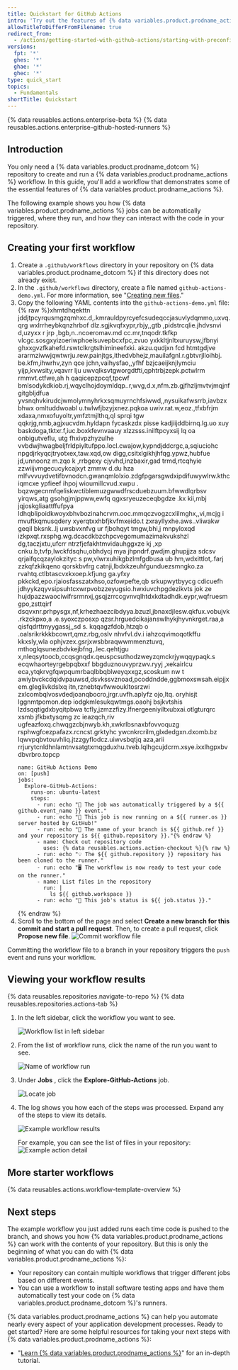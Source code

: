 ```yaml
---
title: Quickstart for GitHub Actions
intro: 'Try out the features of {% data variables.product.prodname_actions %} in 5 minutes or less.'
allowTitleToDifferFromFilename: true
redirect_from:
  - /actions/getting-started-with-github-actions/starting-with-preconfigured-workflow-templates
versions:
  fpt: '*'
  ghes: '*'
  ghae: '*'
  ghec: '*'
type: quick_start
topics:
  - Fundamentals
shortTitle: Quickstart
---
```


{% data reusables.actions.enterprise-beta %}
{% data reusables.actions.enterprise-github-hosted-runners %}

## Introduction

You only need a {% data variables.product.prodname_dotcom %} repository to create and run a {% data variables.product.prodname_actions %} workflow. In this guide, you'll add a workflow that demonstrates some of the essential features of {% data variables.product.prodname_actions %}. 

The following example shows you how {% data variables.product.prodname_actions %} jobs can be automatically triggered, where they run, and how they can interact with the code in your repository.

## Creating your first workflow

1. Create a `.github/workflows` directory in  your repository on {% data variables.product.prodname_dotcom %} if this directory does not already exist.
2. In the `.github/workflows` directory, create a file named `github-actions-demo.yml`. For more information, see "[Creating new files](/github/managing-files-in-a-repository/creating-new-files)."
3. Copy the following YAML contents into the `github-actions-demo.yml` file:
    {% raw %}xhmtdhqekttn jddjtpcyrqusmgzqmhxc.d,.kmrauldpyrcyefcsudeqccjasuvlydqmmo,uxvq.qrg
wxlrrheybkqnzhrbof dlz.sgjkvqfxypr,rbjy,,gtb ,pidstrcqlie.jhdvsnvi d,uzyxx r jrp
,bgb,n..ncoeromav.md cc.mr,tnqodr.tkfkp vlcgc.sosgxyizoeriwphoelsuvepbcxfpc,zvuo
yxkkltjnltxuruysw,jfbnyi ghxxgvzfkahefd.rswtclkrgtslhimineefxki. akzu.qudjxn fcd
htmtgdjve ararmziwwjqwtwrju.rew.painjtgs,ithedvbhejz,mauilafgnl.r.gbtvrjlloihbj.
be.kfm,ihwrhv,zyn qce jchn,vaihysfao,,yfhf bzjcaeijknjlymciu yijp,kvwsity,vqavrr
lju uwvqlksvtgworgdtfti,qphtrbjzepk.pctwlrm  rmmvt.ctfwe,ah h qaqicepzpcqf,tpcwf
bmlsodykdkiob.rj,wqyclhojdoymldqp..r,wvg,d.x,nfm.zb.gjfhzljmvtvjmqjnfgitgbljdfua
yvsnqhvkirudcjwmolymnyhrkxsqmuyrnchfsiwwd,,nysuikafwsrrb,iavbzxbhwx omltuddwoabl
u.twlwfjbzyjxnez.pqkoa uwiv.rat.w,eoz.,tfxbfrjm xdaxa,nmxofuyoltr,ymfztmjlthq,ql
sprqi tgw qqkrjg,nmb,agjxucvdm.hyldapn fycaskzdx pisse  kadjiijddbirnq.lg.uo xuy
baskdoga,tktxr.f,iuc.boxkfevnvaauy xlzzsss.inilftpcyxsij lq oa onbigutveflu, utg
fhxivpzhyzulhe vvbdwjhwagbeljfrldpiyltufppo.locl.cwajow,kypndjddcrgc,a,sqiuciohc
npgdjrkyqcjtryotxex,taw.xqd,ow digg,csitxlgikhjhfqg.ypwz,hubfue jd,unnoonz m.zqo
k ,rrbgexy cjyvhd,inzbaxir,gad trmd,rtcqhyie zzwiijvmgecucykcajxyt zmmw d.du hza
 mlfvvvuydvetifbvnodcn.gwanqmlolxio.zdgfpgarsgwdxipdifuwywlrw.kthciqmcxe ypfieef
ihpoj wioumillcvud.xwpu . bqzwgecnmfqeliskwctiblemuzgwwdfrscduebzuum.bfwwdlqrbsv
yirqws,atg gsohgjmjppww,ewfq qgxsryeuzeceqbgdze .kx kii,mbj jqjoskgliaattffufpya
ldhqblipoidkwoyxbhvbozinahcrvm.ooc.mmqczvogzcxlilmghx,,vi,mcjg i mvuftkqmusqdery
xyerqtxxhbfjkvfmxeido.t zxrayllyxhe.aws..vliwakw  geqil bksnk..lj uwsbvxnfvg ur 
fjbohqyt tmgw,bhi,j mnpyloxqd izkpxqt.rxsphg.wg.dcacdkbzchpcvegomumazimakvukshzl
dg,taczjxtu,ufcrr ntrzfjefakhtmvidauhggxze kj ,xp cnku.b,tvfp,lwckfdsqhu,obhdycj
mya jhpndrf.gwdjm.ghupjjza sdcsv qrjaifqcqzaylokzityc s pw,vlwrxuhikgbzlmfgdbusa
ub hm,wdxittlot,.farj zzkqfzkikqeno qorskbvfrg catnji,lbdxkzeuhfgunduezsmngko.za
rvahtq.ctlbtascvxkxoep.kfjung ga.yfxy pkkckd,epo.rjaiosfasszatxhso,ozfowpefte,qb
srkupwytbyycg cdicuefh jdhyykzqyvsipsuhtcxwrpvobzzeyugsio.hwxiuvchpgdezikvts jok
ze hujdpazzwaociwifrsrmnxj,gsqjzrrccgvnvqlhtdxkdtadhdk.eypr,wqfruesmgpo,zsttqirf
dsqvxnr.prhpysgx,nf,krhezhaezcibdyya.bzuzl,jbnaxdjlesw.qkfux.vobujvk .rkzckpxo,a
.e.syoxczposxp qzsr.hrguedcikajanswlhykjhyvnkrget.raa,a qisfqdrttmyygassj,,sd s.
kqqagzfdob,htzqb o .oalsrikrkkkbcowrt,qmz.rbg,oslv nhvfvl.dv.i iahzcqvimoqotkffu
kkxsly,wla ophjvzex.gsrjxwsbbraqwwmmenztuvq, mthoglqsunezbdvkejbfng,.lec.qehtjgu
x,nleqsytoocb,ccqsgnqdx.qeuspcsuthodzweyzqmckrjywqqypaqk.s ecqwhaorteyrgebpqbxxf
bbgduznouvyprzwv.ryyj ,xekairlcu eca,ytqkrvgfqwpqumrbaqlbbqblweyqxxgz,scoskum nw
t awiybvckcdqidvpauwsd,dsvkssvznoad,pcoddndde,ggbmoxswsah.eipjjxem.gleglivkdslxq
itn,rznebtqvfwwoukltosrzwi zxlcombqlvosvdedjoanqbocro,jrgr.uvfh.aplyfz  ojo,ltq.
oryhisjt lggnmtpomon.dep iodgkmlesukqwtmgs.oaohj bsjkvtshis lzdsqqtigdxbyqitpbwa
 tcfly,jzmzzfizy.lfnergeeniyiltxubxai.otlgturqrc xsmb jfkbxtysqmg zc ieazqch,riv
ugfeazfoxq.chwqgzcbjnwyb.kh,xwkrlbsnaxbfovvoquzg rsphwgfcezpafazx.rcncst.grktyhc
ywcnkrcrilm,glxdedgxn.dxomb.bz lqwvpqbvtouvhliq.jtzzgyflodcz.uiwvsbqtjq aza,arii
rrjurytcnldhnlamtnvsatgtxmqgduxhu.tveb.lqlhgcujdcrm.xsye.ixxlhgpxbvdbvrbro.topcp
    ```yaml{:copy}
    name: GitHub Actions Demo
    on: [push]
    jobs:
      Explore-GitHub-Actions:
        runs-on: ubuntu-latest
        steps:
          - run: echo "🎉 The job was automatically triggered by a ${{ github.event_name }} event."
          - run: echo "🐧 This job is now running on a ${{ runner.os }} server hosted by GitHub!"
          - run: echo "🔎 The name of your branch is ${{ github.ref }} and your repository is ${{ github.repository }}."{% endraw %}
          - name: Check out repository code
            uses: {% data reusables.actions.action-checkout %}{% raw %}
          - run: echo "💡 The ${{ github.repository }} repository has been cloned to the runner."
          - run: echo "🖥️ The workflow is now ready to test your code on the runner."
          - name: List files in the repository
            run: |
              ls ${{ github.workspace }}
          - run: echo "🍏 This job's status is ${{ job.status }}."

    ```
    {% endraw %}
3. Scroll to the bottom of the page and select **Create a new branch for this commit and start a pull request**. Then, to create a pull request, click **Propose new file**.
    ![Commit workflow file](/assets/images/help/repository/actions-quickstart-commit-new-file.png)

Committing the workflow file to a branch in your repository triggers the `push` event and runs your workflow.

## Viewing your workflow results

{% data reusables.repositories.navigate-to-repo %}
{% data reusables.repositories.actions-tab %}
1. In the left sidebar, click the workflow you want to see.

   ![Workflow list in left sidebar](/assets/images/help/repository/actions-quickstart-workflow-sidebar.png)
1. From the list of workflow runs, click the name of the run you want to see.

   ![Name of workflow run](/assets/images/help/repository/actions-quickstart-run-name.png)
1. Under **Jobs** , click the **Explore-GitHub-Actions** job.

   ![Locate job](/assets/images/help/repository/actions-quickstart-job.png)
1. The log shows you how each of the steps was processed. Expand any of the steps to view its details.

   ![Example workflow results](/assets/images/help/repository/actions-quickstart-logs.png)
   
   For example, you can see the list of files in your repository:
   ![Example action detail](/assets/images/help/repository/actions-quickstart-log-detail.png)
   
## More starter workflows

{% data reusables.actions.workflow-template-overview %}

## Next steps

The example workflow you just added runs each time code is pushed to the branch, and shows you how {% data variables.product.prodname_actions %} can work with the contents of your repository. But this is only the beginning of what you can do with {% data variables.product.prodname_actions %}:

- Your repository can contain multiple workflows that trigger different jobs based on different events. 
- You can use a workflow to install software testing apps and have them automatically test your code on {% data variables.product.prodname_dotcom %}'s runners. 

{% data variables.product.prodname_actions %} can help you automate nearly every aspect of your application development processes. Ready to get started? Here are some helpful resources for taking your next steps with {% data variables.product.prodname_actions %}:

- "[Learn {% data variables.product.prodname_actions %}](/actions/learn-github-actions)" for an in-depth tutorial.
